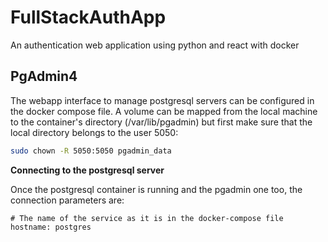 # FullStackAuthApp
An authentication web application using python and react with docker


## PgAdmin4

The webapp interface to manage postgresql servers can be configured in the docker compose file. A volume
can be mapped from the local machine to the container's directory (/var/lib/pgadmin) but first make sure that
the local directory belongs to the user 5050:

```bash
sudo chown -R 5050:5050 pgadmin_data
```

**Connecting to the postgresql server**

Once the postgresql container is running and the pgadmin one too, the connection parameters are:

```
# The name of the service as it is in the docker-compose file
hostname: postgres
```
